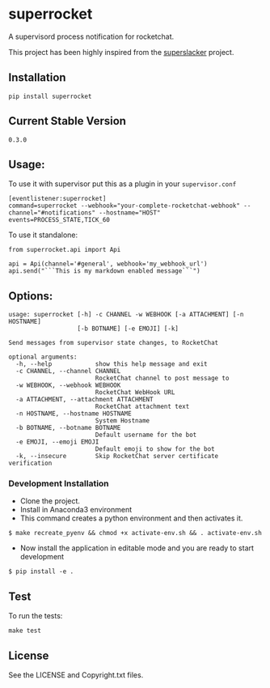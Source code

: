# superrocket

A supervisord process notification for rocketchat.

This project has been highly inspired from the [superslacker](https://github.com/MTSolutions/superslacker) project.

## Installation
```
pip install superrocket
```

## Current Stable Version
```
0.3.0
```


## Usage:
To use it with supervisor put this as a plugin in your `supervisor.conf`

```
[eventlistener:superrocket]
command=superrocket --webhook="your-complete-rocketchat-webhook" --channel="#notifications" --hostname="HOST"
events=PROCESS_STATE,TICK_60
```

To use it standalone:

```
from superrocket.api import Api

api = Api(channel='#general', webhook='my_webhook_url')
api.send("```This is my markdown enabled message```")
```

## Options:
```
usage: superrocket [-h] -c CHANNEL -w WEBHOOK [-a ATTACHMENT] [-n HOSTNAME]
                   [-b BOTNAME] [-e EMOJI] [-k]

Send messages from supervisor state changes, to RocketChat

optional arguments:
  -h, --help            show this help message and exit
  -c CHANNEL, --channel CHANNEL
                        RocketChat channel to post message to
  -w WEBHOOK, --webhook WEBHOOK
                        RocketChat WebHook URL
  -a ATTACHMENT, --attachment ATTACHMENT
                        RocketChat attachment text
  -n HOSTNAME, --hostname HOSTNAME
                        System Hostname
  -b BOTNAME, --botname BOTNAME
                        Default username for the bot
  -e EMOJI, --emoji EMOJI
                        Default emoji to show for the bot
  -k, --insecure        Skip RocketChat server certificate verification
```


### Development Installation
* Clone the project.
* Install in Anaconda3 environment
* This command creates a python environment and then activates it.
```
$ make recreate_pyenv && chmod +x activate-env.sh && . activate-env.sh
```
* Now install the application in editable mode and you are ready to start development
```
$ pip install -e .
```

## Test
To run the tests:
```
make test
```

## License
See the LICENSE and Copyright.txt files.
